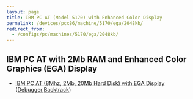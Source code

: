 ```yaml
---
layout: page
title: IBM PC AT (Model 5170) with Enhanced Color Display
permalink: /devices/pcx86/machine/5170/ega/2048kb/
redirect_from:
  - /configs/pc/machines/5170/ega/2048kb/
---
```


IBM PC AT with 2Mb RAM and Enhanced Color Graphics (EGA) Display
---

* [IBM PC AT (8Mhz, 2Mb, 20Mb Hard Disk) with EGA Display](/devices/pcx86/machine/5170/ega/2048kb/rev3/) ([Debugger](/devices/pcx86/machine/5170/ega/2048kb/rev3/debugger/),[Backtrack](/devices/pcx86/machine/5170/ega/2048kb/rev3/debugger/backtrack/))
